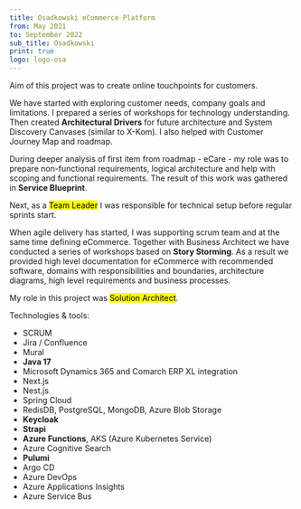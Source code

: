 ```yaml
---
title: Osadkowski eCommerce Platform
from: May 2021
to: September 2022
sub_title: Osadkowski
print: true
logo: logo-osa
---
```

Aim of this project was to create online touchpoints for customers.

We have started with exploring customer needs, company goals and limitations. I prepared a series of workshops for
technology understanding. Then created **Architectural Drivers** for future architecture and System Discovery Canvases (similar to X-Kom).
I also helped with Customer Journey Map and roadmap. 

During deeper analysis of first item from roadmap - eCare - my role was to prepare non-functional requirements, logical architecture
and help with scoping and functional requirements. The result of this work was gathered in **Service Blueprint**.

Next, as a <mark>Team Leader</mark> I was responsible for technical setup before regular sprints start. 

When agile delivery has started, I was supporting scrum team and at the same time defining eCommerce.
Together with Business Architect we have conducted a series of workshops based on **Story Storming**. As a result
we provided high level documentation for eCommerce with recommended software, domains with responsibilities and boundaries,
architecture diagrams, high level requirements and business processes.

My role in this project was <mark>Solution Architect</mark>.  

Technologies & tools:
- SCRUM
- Jira / Confluence
- Mural
- **Java 17**
- Microsoft Dynamics 365 and Comarch ERP XL integration
- Next.js
- Nest.js
- Spring Cloud
- RedisDB, PostgreSQL, MongoDB, Azure Blob Storage
- **Keycloak**
- **Strapi**
- **Azure Functions**, AKS (Azure Kubernetes Service)
- Azure Cognitive Search
- **Pulumi**
- Argo CD
- Azure DevOps
- Azure Applications Insights
- Azure Service Bus
